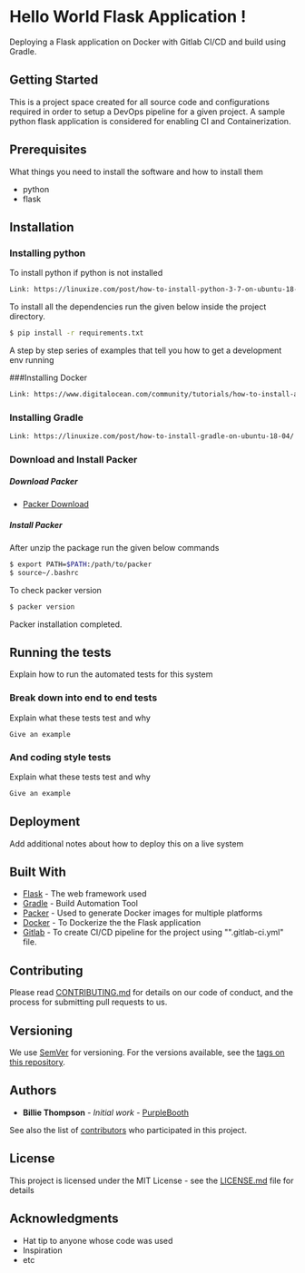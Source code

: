 # Hello World Flask Application  !

Deploying a Flask application on Docker with Gitlab CI/CD and build using Gradle.

## Getting Started

This is a project space created for all source code and configurations required in order to setup a DevOps pipeline for a given project.
A sample python flask application is considered for enabling CI and Containerization.

## Prerequisites

What things you need to install the software and how to install them

* python
* flask



## Installation


### Installing python

To install python if python is not installed

```bash
Link: https://linuxize.com/post/how-to-install-python-3-7-on-ubuntu-18-04/
```

To install all the dependencies run the given below inside the project directory.

```bash
$ pip install -r requirements.txt
```


A step by step series of examples that tell you how to get a development env running

###Installing Docker

```bash
Link: https://www.digitalocean.com/community/tutorials/how-to-install-and-use-docker-on-ubuntu-18-04
```


### Installing Gradle

```bash
Link: https://linuxize.com/post/how-to-install-gradle-on-ubuntu-18-04/
```

### Download and Install Packer

##### Download Packer

* [Packer Download](https://www.packer.io/downloads.htm)

##### Install Packer

After unzip the package run the given below commands

```bash
$ export PATH=$PATH:/path/to/packer
$ source~/.bashrc
```
To check packer version

```bash
$ packer version
```

Packer installation completed.

## Running the tests

Explain how to run the automated tests for this system

### Break down into end to end tests

Explain what these tests test and why

```
Give an example
```

### And coding style tests

Explain what these tests test and why

```bash
Give an example
```

## Deployment

Add additional notes about how to deploy this on a live system

## Built With

* [Flask](http://flask.palletsprojects.com/en/1.1.x/) - The web framework used
* [Gradle](https://docs.gradle.org/current/userguide/userguide.html) - Build Automation Tool
* [Packer](https://www.packer.io/docs/builders/docker.html) - Used to generate Docker images for multiple platforms
* [Docker](https://docs.docker.com/get-started/) - To Dockerize the the Flask application
* [Gitlab](https://docs.gitlab.com/ee/user/index.html) - To create CI/CD pipeline for the project using "".gitlab-ci.yml" file.

## Contributing

Please read [CONTRIBUTING.md](https://gist.github.com/PurpleBooth/b24679402957c63ec426) for details on our code of conduct, and the process for submitting pull requests to us.

## Versioning

We use [SemVer](http://semver.org/) for versioning. For the versions available, see the [tags on this repository](https://github.com/your/project/tags).

## Authors

* **Billie Thompson** - *Initial work* - [PurpleBooth](https://github.com/PurpleBooth)

See also the list of [contributors](https://github.com/your/project/contributors) who participated in this project.

## License

This project is licensed under the MIT License - see the [LICENSE.md](LICENSE.md) file for details

## Acknowledgments

* Hat tip to anyone whose code was used
* Inspiration
* etc
